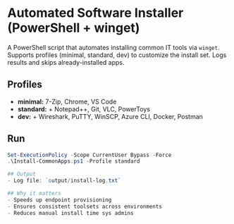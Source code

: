 # Automated Software Installer (PowerShell + winget)

A PowerShell script that automates installing common IT tools via `winget`. Supports profiles (minimal, standard, dev) to customize the install set. Logs results and skips already-installed apps.

## Profiles
- **minimal:** 7-Zip, Chrome, VS Code  
- **standard:** + Notepad++, Git, VLC, PowerToys  
- **dev:** + Wireshark, PuTTY, WinSCP, Azure CLI, Docker, Postman  

## Run
```powershell
Set-ExecutionPolicy -Scope CurrentUser Bypass -Force
.\Install-CommonApps.ps1 -Profile standard

## Output
- Log file: `output/install-log.txt`

## Why it matters
- Speeds up endpoint provisioning
- Ensures consistent toolsets across environments
- Reduces manual install time sys admins

